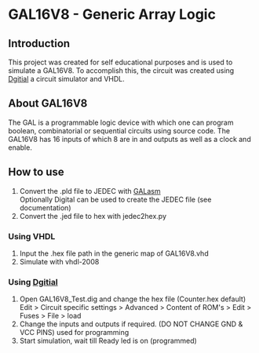 # GAL16V8 - Generic Array Logic

## Introduction

This project was created for self educational purposes and is used to simulate a GAL16V8.
To accomplish this, the circuit was created using [Dgitial](https://github.com/hneemann/Digital) a circuit simulator and VHDL.

## About GAL16V8

The GAL is a programmable logic device with which one can program
boolean, combinatorial or sequential circuits using source code.
The GAL16V8 has 16 inputs of which 8 are in and outputs as well as a clock and enable.

## How to use

1. Convert the .pld file to JEDEC with [GALasm](https://github.com/daveho/GALasm)  
   Optionally Digital can be used to create the JEDEC file (see documentation)
2. Convert the .jed file to hex with jedec2hex.py

### Using VHDL
1. Input the .hex file path in the generic map of GAL16V8.vhd
2. Simulate with vhdl-2008

### Using [Dgitial](https://github.com/hneemann/Digital)
1. Open GAL16V8_Test.dig and change the hex file (Counter.hex default)   
Edit > Circuit specific settings > Advanced > Content of ROM's > Edit > Fuses > File > load
2. Change the inputs and outputs if required. (DO NOT CHANGE GND & VCC PINS) used for programming
3. Start simulation, wait till Ready led is on (programmed)
